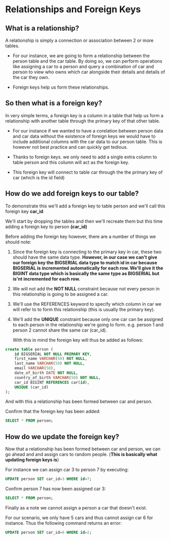 # Relationships and Foreign Keys


## What is a relationship?

A relationship is simply a connection or association between 2 or more tables. 

- For our instance, we are going to form a relationship between the person table and the car table. By doing so, we can perform operations like assigning a car to a person and query a combination of car and person to view who owns which car alongside their details and details of the car they own.

- Foreign keys help us form these relationships.

## So then what is a foreign key?

In very simple terms, a foreign key is a column in a table that help us form a relationship with another table through the primary key of that other table.

- For our instance if we wanted to have a corelation between person data and car data without the existence of foreign keys we would have to include additional columns with the car data to our person table. This is however not best practice and can quickly get tedious.

- Thanks to foreign keys. we only need to add a single extra column to table person and this column will act as the foreign key.

- This foreign key will connect to table car through the the primary key of car (which is the id field)

## How do we add foreign keys to our table?

To demonstrate this we'll add a foreign key to table person and we'll call this foreign key **car_id**

We'll start by dropping the tables and then we'll recreate them but this time adding a foreign key to person **(car_id)**

Before adding the foreign key however, there are a number of things we should note:

1. Since the foreign key is connecting to the primary key in car, these two should have the same data type. **However, in our case we can't give our foreign key the BIGSERIAL data type to match id in car because BIGSERIAL is incremented automatically for each row. We'll give it the BIGINT data type which is basically the same type as BIGSERIAL but is'nt incremented for each row.**

1. We will not add the **NOT NULL** constraint because not every person in this relationship is going to be assigned a car.

1. We'll use the REFERENCES keyword to specify which column in car we will refer to to form this relationship (this is usually the primary key).

1. We'll add the **UNIQUE** constraint because only one car can be assigned to each person in the relationship we're going to form. e.g. person 1 and person 2 cannot share the same car (car_id).

   With this in mind the foreign key will thus be added as follows:

```sql
create table person (
	id BIGSERIAL NOT NULL PRIMARY KEY,
	first_name VARCHAR(50) NOT NULL,
	last_name VARCHAR(50) NOT NULL,
	email VARCHAR(50),
	date_of_birth DATE NOT NULL,
	country_of_birth VARCHAR(50) NOT NULL,
	car_id BIGINT REFERENCES car(id),
	UNIQUE (car_id)
);
```
And with this a relationship has been formed between car and person.

Confirm that the foreign key has been added:

```sql
SELECT * FROM person;
```

## How do we update the foreign key?

Now that a relationship has been formed between car and person, we can go ahead and and assign cars to random people. (**This is basically what updating foreign keys is**)

For instance we can assign car 3 to person 7 by executing:

```sql
UPDATE person SET car_id=3 WHERE id=7;
```

Confirm person 7 has now been assigned car 3:

```sql
SELECT * FROM person;
```

Finally as a note we cannot assign a person a car that doesn't exist.

For our scenario, we only have 5 cars and thus cannot assign car 6 for instance. Thus the following command returns an error:

```sql
UPDATE person SET car_id=6 WHERE id=2;
```